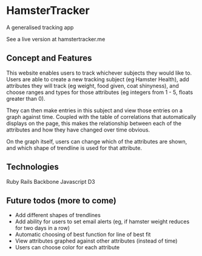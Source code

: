 HamsterTracker
==============
A generalised tracking app

See a live version at hamstertracker.me
 
Concept and Features
--------------

This website enables users to track whichever subjects they would like to. Users are able to create a new tracking subject (eg Hamster Health), add attributes they will track (eg weight, food given, coat shinyness), and choose ranges and types for those attributes (eg integers from 1 - 5, floats greater than 0). 

They can then make entries in this subject and view those entries on a graph against time. Coupled with the table of correlations that automatically displays on the page, this makes the relationship between each of the attributes and how they have changed over time obvious.

On the graph itself, users can change which of the attributes are shown, and which shape of trendline is used for that attribute.

Technologies
--------------
Ruby
Rails
Backbone
Javascript
D3

Future todos (more to come)
--------------
- Add different shapes of trendlines
- Add ability for users to set email alerts (eg, if hamster weight reduces for two days in a row)
- Automatic choosing of best function for line of best fit
- View attributes graphed against other attributes (instead of time)
- Users can choose color for each attribute

